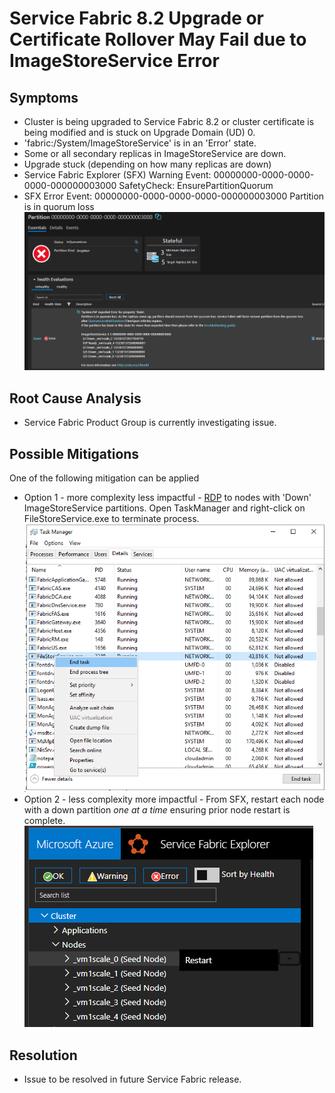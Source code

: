 # Service Fabric 8.2 Upgrade or Certificate Rollover May Fail due to ImageStoreService Error

## Symptoms

- Cluster is being upgraded to Service Fabric 8.2 or cluster certificate is being modified and is stuck on Upgrade Domain (UD) 0.
- 'fabric:/System/ImageStoreService' is in an 'Error' state.
- Some or all secondary replicas in ImageStoreService are down.
- Upgrade stuck (depending on how many replicas are down)
- Service Fabric Explorer (SFX) Warning Event: 00000000-0000-0000-0000-000000003000 SafetyCheck: EnsurePartitionQuorum
- SFX Error Event: 00000000-0000-0000-0000-000000003000 Partition is in quorum loss
  ![](../media/sfx-imagestore-quorum-loss.png)


## Root Cause Analysis

- Service Fabric Product Group is currently investigating issue.

## Possible Mitigations

One of the following mitigation can be applied

- Option 1 - more complexity less impactful - [RDP](https://docs.microsoft.com/azure/service-fabric/service-fabric-cluster-remote-connect-to-azure-cluster-node) to nodes with 'Down' ImageStoreService partitions. Open TaskManager and right-click on FileStoreService.exe to terminate process.
    ![](../media/task-manager-filestoreservice-terminate.png)
- Option 2 - less complexity more impactful - From SFX, restart each node with a down partition *one at a time* ensuring prior node restart is complete.
    ![](../media/sfx-node-restart.png)


## Resolution

- Issue to be resolved in future Service Fabric release.